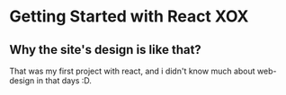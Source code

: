 # Getting Started with React XOX

## Why the site's design is like that?
That was my first project with react, and i didn't know much about web-design in that days :D.
